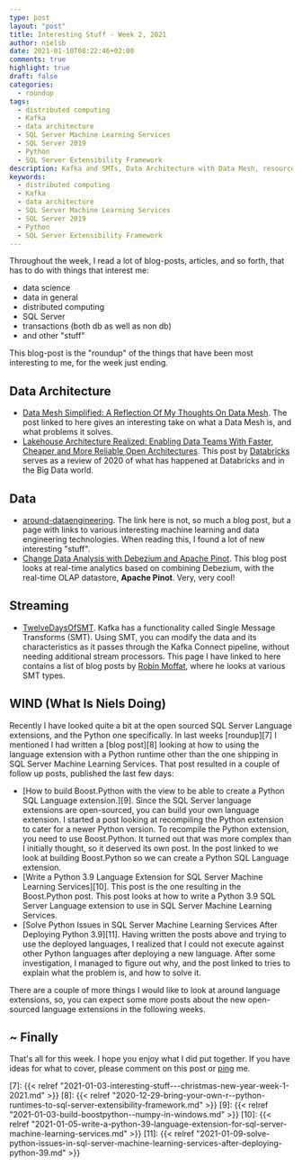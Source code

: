 ```yaml
---
type: post
layout: "post"
title: Interesting Stuff - Week 2, 2021
author: nielsb
date: 2021-01-10T08:22:46+02:00
comments: true
highlight: true
draft: false
categories:
  - roundup
tags:
  - distributed computing
  - Kafka
  - data architecture
  - SQL Server Machine Learning Services
  - SQL Server 2019
  - Python
  - SQL Server Extensibility Framework
description: Kafka and SMTs, Data Architecture with Data Mesh, resources for data engineering, Python language extensions, and other interesting topics.
keywords:
  - distributed computing
  - Kafka
  - data architecture
  - SQL Server Machine Learning Services
  - SQL Server 2019
  - Python
  - SQL Server Extensibility Framework   
---
```


Throughout the week, I read a lot of blog-posts, articles, and so forth, that has to do with things that interest me:

* data science
* data in general
* distributed computing
* SQL Server
* transactions (both db as well as non db)
* and other "stuff"

This blog-post is the "roundup" of the things that have been most interesting to me, for the week just ending.

<!--more-->

## Data Architecture

* [Data Mesh Simplified: A Reflection Of My Thoughts On Data Mesh][1]. The post linked to here gives an interesting take on what a Data Mesh is, and what problems it solves.
* [Lakehouse Architecture Realized: Enabling Data Teams With Faster, Cheaper and More Reliable Open Architectures][2]. This post by [Databricks][3] serves as a review of 2020 of what has happened at Databricks and in the Big Data world.

## Data

* [around-dataengineering][4]. The link here is not, so much a blog post, but a page with links to various interesting machine learning and data engineering technologies. When reading this, I found a lot of new interesting "stuff".
* [Change Data Analysis with Debezium and Apache Pinot][5]. This blog post looks at real-time analytics based on combining Debezium, with the real-time OLAP datastore, **Apache Pinot**. Very, very cool!

## Streaming

* [TwelveDaysOfSMT][6]. Kafka has a functionality called Single Message Transforms (SMT). Using SMT, you can modify the data and its characteristics as it passes through the Kafka Connect pipeline, without needing additional stream processors. This page I have linked to here contains a list of blog posts by [Robin Moffat][rmoff], where he looks at various SMT types.

## WIND (What Is Niels Doing)

Recently I have looked quite a bit at the open sourced SQL Server Language extensions, and the Python one specifically. In last weeks [roundup][7] I mentioned I had written a [blog post][8] looking at how to using the language extension with a Python runtime other than the one shipping in SQL Server Machine Learning Services. That post resulted in a couple of follow up posts, published the last few days:

* [How to build Boost.Python with the view to be able to create a Python SQL Language extension.][9]. Since the SQL Server language extensions are open-sourced, you can build your own language extension. I started a post looking at recompiling the Python extension to cater for a newer Python version. To recompile the Python extension, you need to use Boost.Python. It turned out that was more complex than I initially thought, so it deserved its own post. In the post linked to we look at building Boost.Python so we can create a Python SQL Language extension.
* [Write a Python 3.9 Language Extension for SQL Server Machine Learning Services][10]. This post is the one resulting in the Boost.Python post. This post looks at how to write a Python 3.9 SQL Server Language extension to use in SQL Server Machine Learning Services.
* [Solve Python Issues in SQL Server Machine Learning Services After Deploying Python 3.9][11]. Having written the posts above and trying to use the deployed languages, I realized that I could not execute against other Python languages after deploying a new language. After some investigation, I managed to figure out why, and the post linked to tries to explain what the problem is, and how to solve it.

There are a couple of more things I would like to look at around language extensions, so, you can expect some more posts about the new open-sourced language extensions in the following weeks.

## ~ Finally

That's all for this week. I hope you enjoy what I did put together. If you have ideas for what to cover, please comment on this post or [ping][ma] me.

[ma]: mailto:niels.it.berglund@gmail.com
[mp]: https://blog.acolyer.org
[iq]: https://www.infoq.com/
[ew]: http://sqlonice.com/
[re]: http://blog.revolutionanalytics.com
[sqsk]: https://www.sqlskills.com
[mdaveyblog]: https://mdavey.wordpress.com/
[charlblog]: https://charlla.com/

[jovpop]: https://twitter.com/JovanPop_MSFT
[bobw]: https://twitter.com/bobwardms
[revod]: https://twitter.com/revodavid
[lonny]: https://twitter.com/sqL_handLe
[ewtw]: https://twitter.com/sqlOnIce
[buckw]: https://twitter.com/BuckWoodyMSFT
[mattw]: https://twitter.com/matthewwarren
[murba]: https://twitter.com/muratdemirbas
[daveda]: https://twitter.com/davidthecoder
[adcol]: https://twitter.com/adriancolyer
[jesrod]: https://twitter.com/jrdothoughts
[tomaz]: https://twitter.com/tomaz_tsql
[dataart]: https://twitter.com/dataartisans
[luis]: https://twitter.com/luis_de_sousa
[benstop]: https://twitter.com/benstopford
[conflu]: https://twitter.com/confluentinc
[tylert]: https://twitter.com/tyler_treat
[andrewng]: https://twitter.com/AndrewYNg
[lawr]: https://twitter.com/bytezn
[jue]: https://twitter.com/b0rk
[yan]: https://twitter.com/theburningmonk
[danny]: https://twitter.com/g9yuayon
[rmoff]: https://twitter.com/rmoff
[ryansw]: https://twitter.com/ryanswanstrom
[pabloc]: https://twitter.com/pabloc_ds
[mklep]: https://twitter.com/martinkl
[mdavey]: https://twitter.com/matt_davey
[jboner]: https://twitter.com/jboner
[joeduff]: https://twitter.com/funcOfJoe
[charl]: https://twitter.com/charllamprecht
[dbricks]: https://twitter.com/databricks
[adsit]: https://twitter.com/SitnikAdam
[vicky]: https://twitter.com/vickyharp
[dscentral]: https://twitter.com/DataScienceCtrl
[natemc]: https://twitter.com/natemcmaster
[ads]: https://twitter.com/azuredatastudio
[travw]: https://twitter.com/radtravis
[emilk]: https://twitter.com/IsTheArchitect


[1]: https://ananthdurai.medium.com/data-mesh-simplified-a-reflection-of-my-thoughts-on-data-mesh-4d4f01c37185
[2]: https://databricks.com/blog/2021/01/08/lakehouse-architecture-realized-enabling-data-teams-with-faster-cheaper-and-more-reliable-open-architectures.html
[3]: https://databricks.com/
[4]: https://abhishek-ch.github.io/around-dataengineering/
[5]: https://medium.com/apache-pinot-developer-blog/change-data-analysis-with-debezium-and-apache-pinot-b4093dc178a7
[6]: https://rmoff.net/categories/twelvedaysofsmt/
[7]: {{< relref "2021-01-03-interesting-stuff---christmas-new-year-week-1-2021.md" >}} 
[8]: {{< relref "2020-12-29-bring-your-own-r--python-runtimes-to-sql-server-extensibility-framework.md" >}}
[9]: {{< relref "2021-01-03-build-boostpython--numpy-in-windows.md" >}}
[10]: {{< relref "2021-01-05-write-a-python-39-language-extension-for-sql-server-machine-learning-services.md" >}}
[11]: {{< relref "2021-01-09-solve-python-issues-in-sql-server-machine-learning-services-after-deploying-python-39.md" >}}

